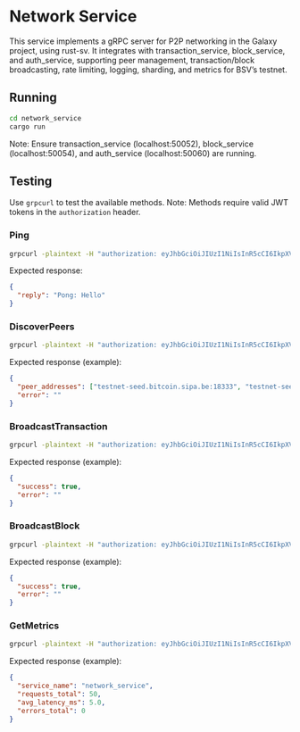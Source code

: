 # Network Service

This service implements a gRPC server for P2P networking in the Galaxy project, using rust-sv. It integrates with transaction_service, block_service, and auth_service, supporting peer management, transaction/block broadcasting, rate limiting, logging, sharding, and metrics for BSV’s testnet.

## Running
```bash
cd network_service
cargo run
```
Note: Ensure transaction_service (localhost:50052), block_service (localhost:50054), and auth_service (localhost:50060) are running.

## Testing
Use `grpcurl` to test the available methods. Note: Methods require valid JWT tokens in the `authorization` header.

### Ping
```bash
grpcurl -plaintext -H "authorization: eyJhbGciOiJIUzI1NiIsInR5cCI6IkpXVCJ9.eyJzdWIiOiJ1c2VyMSIsInJvbGUiOiJjbGllbnQiLCJleHAiOjE5MjA2NzY1MDl9.8X8z7z3Y8Qz5z5z7z3Y8Qz5z5z7z3Y8Qz5z5z7z3Y8Q" -d '{"message": "Hello"}' localhost:50051 network.Network/Ping
```
Expected response:
```json
{
  "reply": "Pong: Hello"
}
```

### DiscoverPeers
```bash
grpcurl -plaintext -H "authorization: eyJhbGciOiJIUzI1NiIsInR5cCI6IkpXVCJ9.eyJzdWIiOiJ1c2VyMSIsInJvbGUiOiJjbGllbnQiLCJleHAiOjE5MjA2NzY1MDl9.8X8z7z3Y8Qz5z5z7z3Y8Qz5z5z7z3Y8Qz5z5z7z3Y8Q" -d '{"node_id": "galaxy_node"}' localhost:50051 network.Network/DiscoverPeers
```
Expected response (example):
```json
{
  "peer_addresses": ["testnet-seed.bitcoin.sipa.be:18333", "testnet-seed.bsv.io:18333"],
  "error": ""
}
```

### BroadcastTransaction
```bash
grpcurl -plaintext -H "authorization: eyJhbGciOiJIUzI1NiIsInR5cCI6IkpXVCJ9.eyJzdWIiOiJ1c2VyMSIsInJvbGUiOiJjbGllbnQiLCJleHAiOjE5MjA2NzY1MDl9.8X8z7z3Y8Qz5z5z7z3Y8Qz5z5z7z3Y8Qz5z5z7z3Y8Q" -d '{"tx_hex": "01000000010000000000000000000000000000000000000000000000000000000000000000ffffffff0100ffffffff0100ffffffff"}' localhost:50051 network.Network/BroadcastTransaction
```
Expected response (example):
```json
{
  "success": true,
  "error": ""
}
```

### BroadcastBlock
```bash
grpcurl -plaintext -H "authorization: eyJhbGciOiJIUzI1NiIsInR5cCI6IkpXVCJ9.eyJzdWIiOiJ1c2VyMSIsInJvbGUiOiJjbGllbnQiLCJleHAiOjE5MjA2NzY1MDl9.8X8z7z3Y8Qz5z5z7z3Y8Qz5z5z7z3Y8Qz5z5z7z3Y8Q" -d '{"block_hex": "01000000000000000000000000000000000000000000000000000000000000000000000000000000000000000000000000000000000000000000000000000000000000000000ffffffff"}' localhost:50051 network.Network/BroadcastBlock
```
Expected response (example):
```json
{
  "success": true,
  "error": ""
}
```

### GetMetrics
```bash
grpcurl -plaintext -H "authorization: eyJhbGciOiJIUzI1NiIsInR5cCI6IkpXVCJ9.eyJzdWIiOiJ1c2VyMSIsInJvbGUiOiJjbGllbnQiLCJleHAiOjE5MjA2NzY1MDl9.8X8z7z3Y8Qz5z5z7z3Y8Qz5z5z7z3Y8Qz5z5z7z3Y8Q" -d '{}' localhost:50051 network.Network/GetMetrics
```
Expected response (example):
```json
{
  "service_name": "network_service",
  "requests_total": 50,
  "avg_latency_ms": 5.0,
  "errors_total": 0
}
```
